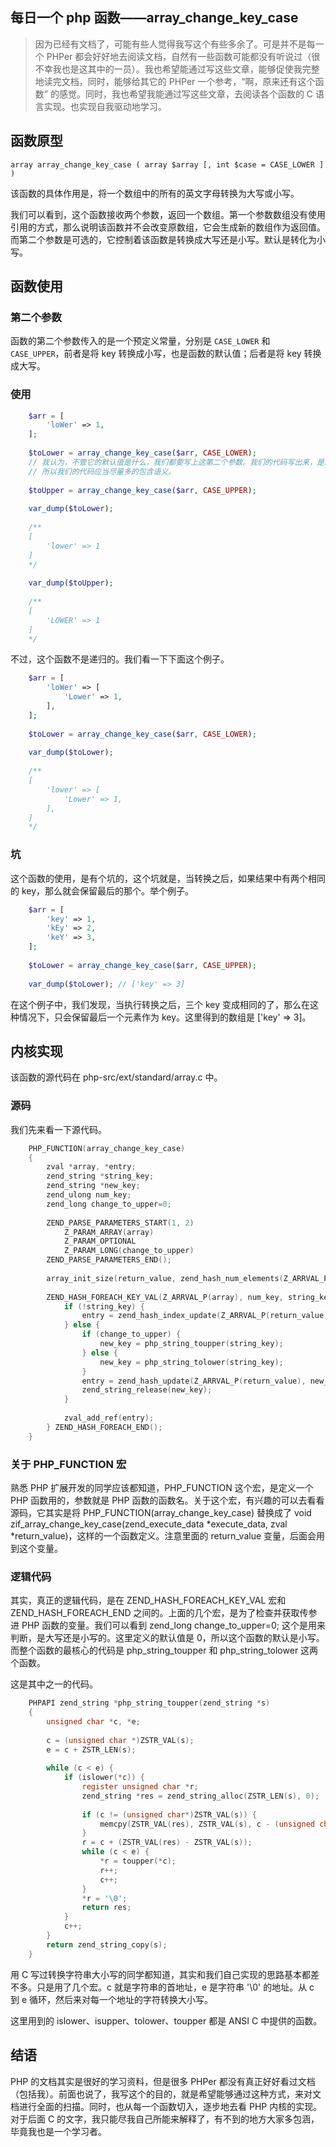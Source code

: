 ## 每日一个 php 函数——array_change_key_case

> 因为已经有文档了，可能有些人觉得我写这个有些多余了。可是并不是每一个 PHPer 都会好好地去阅读文档，自然有一些函数可能都没有听说过（很不幸我也是这其中的一员）。我也希望能通过写这些文章，能够促使我完整地读完文档，同时，能够给其它的 PHPer 一个参考，“啊，原来还有这个函数” 的感觉。同时，我也希望我能通过写这些文章，去阅读各个函数的 C 语言实现。也实现自我驱动地学习。

## 函数原型

    array array_change_key_case ( array $array [, int $case = CASE_LOWER ] )

该函数的具体作用是，将一个数组中的所有的英文字母转换为大写或小写。

我们可以看到，这个函数接收两个参数，返回一个数组。第一个参数数组没有使用引用的方式，那么说明该函数并不会改变原数组，它会生成新的数组作为返回值。而第二个参数是可选的，它控制着该函数是转换成大写还是小写。默认是转化为小写。

## 函数使用

### 第二个参数

函数的第二个参数传入的是一个预定义常量，分别是 `CASE_LOWER` 和 `CASE_UPPER`，前者是将 key 转换成小写，也是函数的默认值；后者是将 key 转换成大写。

### 使用

```php
    $arr = [
        'loWer' => 1,
    ];
     
    $toLower = array_change_key_case($arr, CASE_LOWER);
    // 我认为，不管它的默认值是什么，我们都要写上这第二个参数。我们的代码写出来，是给人看的，不是给机器看的。
    // 所以我们的代码应当尽量多的包含语义。
    
    $toUpper = array_change_key_case($arr, CASE_UPPER);
    
    var_dump($toLower);
    
    /**
    [
        'lower' => 1
    ]
    */
    
    var_dump($toUpper);
    
    /**
    [
        'LOWER' => 1
    ]
    */
```

不过，这个函数不是递归的。我们看一下下面这个例子。

```php
    $arr = [
        'loWer' => [
            'Lower' => 1,
        ],
    ];
     
    $toLower = array_change_key_case($arr, CASE_LOWER);
    
    var_dump($toLower);
    
    /**
    [
        'lower' => [
            'Lower' => 1,
        ],
    ]
    */
```
### 坑

这个函数的使用，是有个坑的，这个坑就是，当转换之后，如果结果中有两个相同的 key，那么就会保留最后的那个。举个例子。

```php
    $arr = [
        'key' => 1,
        'kEy' => 2,
        'keY' => 3,
    ];
    
    $toLower = array_change_key_case($arr, CASE_UPPER);
    
    var_dump($toLower); // ['key' => 3]
```
在这个例子中，我们发现，当执行转换之后，三个 key 变成相同的了，那么在这种情况下，只会保留最后一个元素作为 key。这里得到的数组是 ['key' => 3]。

## 内核实现

该函数的源代码在 php-src/ext/standard/array.c 中。

### 源码

我们先来看一下源代码。

```c
    PHP_FUNCTION(array_change_key_case)
    {
        zval *array, *entry;
        zend_string *string_key;
        zend_string *new_key;
        zend_ulong num_key;
        zend_long change_to_upper=0;
    
        ZEND_PARSE_PARAMETERS_START(1, 2)
            Z_PARAM_ARRAY(array)
            Z_PARAM_OPTIONAL
            Z_PARAM_LONG(change_to_upper)
        ZEND_PARSE_PARAMETERS_END();
    
        array_init_size(return_value, zend_hash_num_elements(Z_ARRVAL_P(array)));
    
        ZEND_HASH_FOREACH_KEY_VAL(Z_ARRVAL_P(array), num_key, string_key, entry) {
            if (!string_key) {
                entry = zend_hash_index_update(Z_ARRVAL_P(return_value), num_key, entry);
            } else {
                if (change_to_upper) {
                    new_key = php_string_toupper(string_key);
                } else {
                    new_key = php_string_tolower(string_key);
                }
                entry = zend_hash_update(Z_ARRVAL_P(return_value), new_key, entry);
                zend_string_release(new_key);
            }
    
            zval_add_ref(entry);
        } ZEND_HASH_FOREACH_END();
    }
```
### 关于 PHP_FUNCTION 宏

熟悉 PHP 扩展开发的同学应该都知道，PHP_FUNCTION 这个宏，是定义一个 PHP 函数用的，参数就是 PHP 函数的函数名。关于这个宏，有兴趣的可以去看看源码，它其实是将 PHP_FUNCTION(array_change_key_case) 替换成了 void zif_array_change_key_case(zend_execute_data *execute_data, zval *return_value)，这样的一个函数定义。注意里面的 return_value 变量，后面会用到这个变量。

### 逻辑代码

其实，真正的逻辑代码，是在 ZEND_HASH_FOREACH_KEY_VAL 宏和 ZEND_HASH_FOREACH_END 之间的。上面的几个宏，是为了检查并获取传参进 PHP 函数的变量。我们可以看到 zend_long change_to_upper=0; 这个是用来判断，是大写还是小写的。这里定义的默认值是 0，所以这个函数的默认是小写。而整个函数的最核心的代码是 php_string_toupper 和 php_string_tolower 这两个函数。

这是其中之一的代码。

```c
    PHPAPI zend_string *php_string_toupper(zend_string *s)
    {
        unsigned char *c, *e;
    
        c = (unsigned char *)ZSTR_VAL(s);
        e = c + ZSTR_LEN(s);
    
        while (c < e) {
            if (islower(*c)) {
                register unsigned char *r;
                zend_string *res = zend_string_alloc(ZSTR_LEN(s), 0);
    
                if (c != (unsigned char*)ZSTR_VAL(s)) {
                    memcpy(ZSTR_VAL(res), ZSTR_VAL(s), c - (unsigned char*)ZSTR_VAL(s));
                }
                r = c + (ZSTR_VAL(res) - ZSTR_VAL(s));
                while (c < e) {
                    *r = toupper(*c);
                    r++;
                    c++;
                }
                *r = '\0';
                return res;
            }
            c++;
        }
        return zend_string_copy(s);
    }
```
用 C 写过转换字符串大小写的同学都知道，其实和我们自己实现的思路基本都差不多。只是用了几个宏。c 就是字符串的首地址，e 是字符串 '\0' 的地址。从 c 到 e 循环，然后来对每一个地址的字符转换大小写。

这里用到的 islower、isupper、tolower、toupper 都是 ANSI C 中提供的函数。

## 结语

PHP 的文档其实是很好的学习资料，但是很多 PHPer 都没有真正好好看过文档（包括我）。前面也说了，我写这个的目的，就是希望能够通过这种方式，来对文档进行全面的扫描。同时，也从每一个函数切入，逐步地去看 PHP 内核的实现。对于后面 C 的文字，我只能尽我自己所能来解释了，有不到的地方大家多包涵，毕竟我也是一个学习者。

